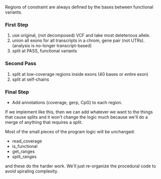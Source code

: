 Regions of constraint are always defined by the bases between functional variants.

### First Step
1. use original, (not decomposed) VCF and take most deleterious allele.
2. union all exons for all transcripts in a chrom, gene pair (not UTRs). (analysis is no-longer transcript-based)
3. split at PASS, functional variants

### Second Pass
1. split at low-coverage regions inside exons (40 bases or entire exon)
2. split at self-chains

### Final Step
+ Add annotations (coverage, gerp, CpG) to each region.

If we implement like this, then we can add whatever we want to the
things that cause splits and it won't change the logic much because
we'll do a merge of anything that requires a split.

Most of the small pieces of the program logic will be unchanged:

+ read_coverage
+ is_functional
+ get_ranges
+ split_ranges

and these do the harder work. We'll just re-organize the procedural code
to avoid spiraling complexity.
